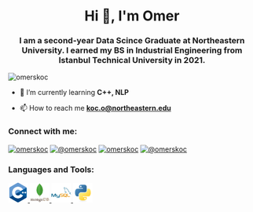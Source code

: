 <h1 align="center">Hi 👋, I'm Omer</h1>
<h3 align="center">I am a second-year Data Scince Graduate at Northeastern University. I earned my BS in Industrial Engineering from Istanbul Technical University in 2021.</h3>

<p align="left"> <img src="https://komarev.com/ghpvc/?username=omerskoc&label=Profile%20views&color=0e75b6&style=flat" alt="omerskoc" /> </p>

- 🌱 I’m currently learning **C++, NLP**

- 📫 How to reach me **koc.o@northeastern.edu**

<h3 align="left">Connect with me:</h3>
<p align="left">
<a href="https://twitter.com/omerskoc" target="blank"><img align="center" src="https://raw.githubusercontent.com/rahuldkjain/github-profile-readme-generator/master/src/images/icons/Social/twitter.svg" alt="omerskoc" height="30" width="40" /></a>
<a href="https://linkedin.com/in/@omerskoc" target="blank"><img align="center" src="https://raw.githubusercontent.com/rahuldkjain/github-profile-readme-generator/master/src/images/icons/Social/linked-in-alt.svg" alt="@omerskoc" height="30" width="40" /></a>
<a href="https://instagram.com/omerskoc" target="blank"><img align="center" src="https://raw.githubusercontent.com/rahuldkjain/github-profile-readme-generator/master/src/images/icons/Social/instagram.svg" alt="omerskoc" height="30" width="40" /></a>
<a href="https://medium.com/@omerskoc" target="blank"><img align="center" src="https://raw.githubusercontent.com/rahuldkjain/github-profile-readme-generator/master/src/images/icons/Social/medium.svg" alt="@omerskoc" height="30" width="40" /></a>
</p>

<h3 align="left">Languages and Tools:</h3>
<p align="left"> <a href="https://www.w3schools.com/cpp/" target="_blank" rel="noreferrer"> <img src="https://raw.githubusercontent.com/devicons/devicon/master/icons/cplusplus/cplusplus-original.svg" alt="cplusplus" width="40" height="40"/> </a> <a href="https://www.mongodb.com/" target="_blank" rel="noreferrer"> <img src="https://raw.githubusercontent.com/devicons/devicon/master/icons/mongodb/mongodb-original-wordmark.svg" alt="mongodb" width="40" height="40"/> </a> <a href="https://www.mysql.com/" target="_blank" rel="noreferrer"> <img src="https://raw.githubusercontent.com/devicons/devicon/master/icons/mysql/mysql-original-wordmark.svg" alt="mysql" width="40" height="40"/> </a> <a href="https://www.python.org" target="_blank" rel="noreferrer"> <img src="https://raw.githubusercontent.com/devicons/devicon/master/icons/python/python-original.svg" alt="python" width="40" height="40"/> </a> </p>
